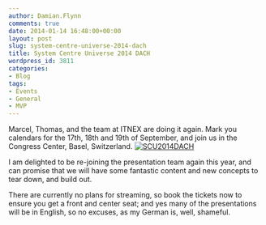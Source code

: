 ```yaml
---
author: Damian.Flynn
comments: true
date: 2014-01-14 16:48:00+00:00
layout: post
slug: system-centre-universe-2014-dach
title: System Centre Universe 2014 DACH
wordpress_id: 3811
categories:
- Blog
tags:
- Events
- General
- MVP
---
```


Marcel, Thomas, and the team at ITNEX are doing it again. Mark you calendars for the 17th, 18th and 19th of September, and join us in the Congress Center, Basel, Switzerland. [![SCU2014DACH](http://blogstorage.damianflynn.com/wordpress/2014/02/SCU2014DACH_thumb.jpg)](http://blogstorage.damianflynn.com/wordpress/2014/02/SCU2014DACH.jpg)

I am delighted to be re-joining the presentation team again this year, and can promise that we will have some fantastic content and new concepts to tear down, and build out.

There are currently no plans for streaming, so book the tickets now to ensure you get a front and center seat; and yes many of the presentations will be in English, so no excuses, as my German is, well, shameful.

